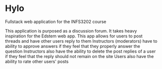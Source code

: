 # Hylo
Fullstack web application for the INFS3202 course

This application is purposed as a discussion forum. It takes heavy inspiration for the Edstem web app.
This app allows for users to post threads and have other users reply to them
Instructors (moderators) have to ability to approve answers if they feel that they properly answer the question
Instructors also have the ability to delete the post replies of a user if they feel that the reply should not remain on the site
Users also have the ability to rate other users' posts
